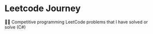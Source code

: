 <h1>Leetcode Journey</h1>

<p>🧑‍💻 Competitive programming LeetCode problems that I have solved or solve (C#)</p>
